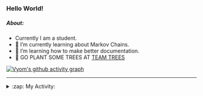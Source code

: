 ### Hello World!

##### About:
- Currently I am a student.
- 🌱 I’m currently learning about Markov Chains.
- 🌱 I’m learning how to make better documentation.
- 🌱 GO PLANT SOME TREES AT [TEAM TREES](https://teamtrees.org/)

[![Vyom's github activity graph](https://activity-graph.herokuapp.com/graph?username=Vyvy-vi)](https://github.com/ashutosh00710/github-readme-activity-graph)

---
<details>
  <summary>:zap: My Activity:</summary>
  
<!--START_SECTION:waka-->
![Code Time](http://img.shields.io/badge/Code%20Time-826%20hrs%2042%20mins-blue)

**I'm a Night 🦉** 

```text
🌞 Morning    67 commits     ██░░░░░░░░░░░░░░░░░░░░░░░   8.22% 
🌆 Daytime    200 commits    ██████░░░░░░░░░░░░░░░░░░░   24.54% 
🌃 Evening    281 commits    ████████░░░░░░░░░░░░░░░░░   34.48% 
🌙 Night      267 commits    ████████░░░░░░░░░░░░░░░░░   32.76%

```
📅 **I'm Most Productive on Sunday** 

```text
Monday       77 commits     ██░░░░░░░░░░░░░░░░░░░░░░░   9.45% 
Tuesday      132 commits    ████░░░░░░░░░░░░░░░░░░░░░   16.2% 
Wednesday    122 commits    ███░░░░░░░░░░░░░░░░░░░░░░   14.97% 
Thursday     107 commits    ███░░░░░░░░░░░░░░░░░░░░░░   13.13% 
Friday       108 commits    ███░░░░░░░░░░░░░░░░░░░░░░   13.25% 
Saturday     92 commits     ██░░░░░░░░░░░░░░░░░░░░░░░   11.29% 
Sunday       177 commits    █████░░░░░░░░░░░░░░░░░░░░   21.72%

```


📊 **This Week I Spent My Time On** 

```text
🔥 Editors: 
VS Code                  8 hrs 20 mins       ██████████████████████░░░   89.17% 
Vim                      1 hr                ██░░░░░░░░░░░░░░░░░░░░░░░   10.83%

🐱‍💻 Projects: 
developer-rubric-discord-6 hrs 45 mins       ██████████████████░░░░░░░   72.19% 
praise                   1 hr 55 mins        █████░░░░░░░░░░░░░░░░░░░░   20.49% 
discord-bot              22 mins             █░░░░░░░░░░░░░░░░░░░░░░░░   4.01% 
onboarding-bot           18 mins             ░░░░░░░░░░░░░░░░░░░░░░░░░   3.31%

```


 Last Updated on 20/06/2022 23:04:19 UTC
<!--END_SECTION:waka-->
</details>
